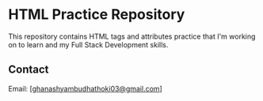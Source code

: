 # HTML Practice Repository

This repository contains HTML tags and attributes practice that I'm working on to learn and my Full Stack Development skills.

## Contact

Email: [ghanashyambudhathoki03@gmail.com]